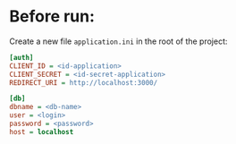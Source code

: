 # Before run:
Create a new file `application.ini` in the root of the project:

```ini
[auth]
CLIENT_ID = <id-application>
CLIENT_SECRET = <id-secret-application>
REDIRECT_URI = http://localhost:3000/

[db]
dbname = <db-name>
user = <login>
password = <password>
host = localhost
```
